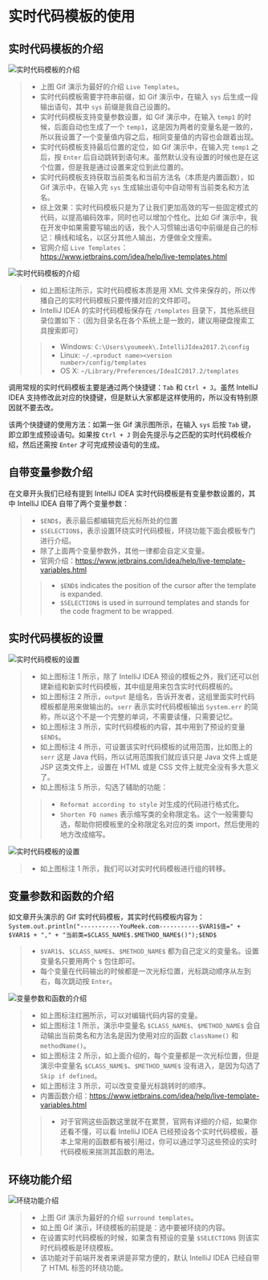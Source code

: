 # 实时代码模板的使用

## 实时代码模板的介绍

![实时代码模板的介绍](./images/xvii-a-live-templates-introduce-1.gif)

> * 上图 Gif 演示为最好的介绍 `Live Templates`。
> * 实时代码模板需要字符串前缀，如 Gif 演示中，在输入 `sys` 后生成一段输出语句，其中 `sys` 前缀是我自己设置的。
> * 实时代码模板支持变量参数设置，如 Gif 演示中，在输入 `temp1` 的时候，后面自动也生成了一个 `temp1`，这是因为两者的变量名是一致的，所以我设置了一个变量值内容之后，相同变量值的内容也会跟着出现。
> * 实时代码模板支持最后位置的定位，如 Gif 演示中，在输入完 `temp1` 之后，按 `Enter` 后自动跳转到语句末。虽然默认没有设置的时候也是在这个位置，但是我是通过设置来定位到此位置的。
> * 实时代码模板支持获取当前类名和当前方法名（本质是内置函数），如 Gif 演示中，在输入完 `sys` 生成输出语句中自动带有当前类名和方法名。
> * 综上效果：实时代码模板只是为了让我们更加高效的写一些固定模式的代码，以提高编码效率，同时也可以增加个性化。比如 Gif 演示中，我在开发中如果需要写输出的话，我个人习惯输出语句中前缀是自己的标记：横线和域名，以区分其他人输出，方便做全文搜索。
> * 官网介绍 `Live Templates`：<https://www.jetbrains.com/idea/help/live-templates.html>

![实时代码模板的介绍](./images/xvii-a-live-templates-introduce-2.jpg)

> * 如上图标注所示，实时代码模板本质是用 XML 文件来保存的，所以传播自己的实时代码模板只要传播对应的文件即可。
> * IntelliJ IDEA 的实时代码模板保存在 `/templates` 目录下，其他系统目录位置如下：（因为目录名在各个系统上是一致的，建议用硬盘搜索工具搜索即可）
>
>> * Windows: `C:\Users\youmeek\.IntelliJIdea2017.2\config`
>> * Linux: `~/.<product name><version number>/config/templates`
>> * OS X: `~/Library/Preferences/IdeaIC2017.2/templates`

调用常规的实时代码模板主要是通过两个快捷键：`Tab` 和 `Ctrl + J`。虽然 IntelliJ IDEA 支持修改此对应的快捷键，但是默认大家都是这样使用的，所以没有特别原因就不要去改。
 
该两个快捷键的使用方法：如第一张 Gif 演示图所示，在输入 `sys` 后按 `Tab` 键，即立即生成预设语句。如果按 `Ctrl + J` 则会先提示与之匹配的实时代码模板介绍，然后还需按 `Enter` 才可完成预设语句的生成。

## 自带变量参数介绍

在文章开头我们已经有提到 IntelliJ IDEA 实时代码模板是有变量参数设置的，其中 IntelliJ IDEA 自带了两个变量参数：

> * `$END$`，表示最后都编辑完后光标所处的位置
> * `$SELECTION$`，表示设置环绕实时代码模板，环绕功能下面会模板专门进行介绍。
> * 除了上面两个变量参数外，其他一律都会自定义变量。
> * 官网介绍：<https://www.jetbrains.com/idea/help/live-template-variables.html>
>
>> * `$END$` indicates the position of the cursor after the template is expanded.
>> * `$SELECTION$` is used in surround templates and stands for the code fragment to be wrapped.

## 实时代码模板的设置

![实时代码模板的设置](./images/xvii-b-live-templates-settings-1.jpg)

> * 如上图标注 1 所示，除了 IntelliJ IDEA 预设的模板之外，我们还可以创建新组和新实时代码模板，其中组是用来包含实时代码模板的。
> * 如上图标注 2 所示，`output` 是组名，告诉开发者，这组里面实时代码模板都是用来做输出的。`serr` 表示实时代码模板输出 `System.err` 的简称，所以这个不是一个完整的单词，不需要读懂，只需要记忆。
> * 如上图标注 3 所示，实时代码模板的内容，其中用到了预设的变量 `$END$`。 
> * 如上图标注 4 所示，可设置该实时代码模板的试用范围，比如图上的 `serr` 这是 Java 代码，所以试用范围我们就应该只是 Java 文件上或是 JSP 这类文件上，设置在 HTML 或是 CSS 文件上就完全没有多大意义了。
> * 如上图标注 5 所示，勾选了辅助的功能：
>
>> * `Reformat according to style` 对生成的代码进行格式化。
>> * `Shorten FQ names` 表示缩写类的全称限定名。这个一般需要勾选，帮助你把模板里的全称限定名对应的类 import，然后使用的地方改成缩写。

![实时代码模板的设置](./images/xvii-b-live-templates-settings-2.jpg)

> * 如上图标注 1 所示，我们可以对实时代码模板进行组的转移。

## 变量参数和函数的介绍

如文章开头演示的 Gif 实时代码模板，其实时代码模板内容为：`System.out.println("-----------YouMeek.com-----------$VAR1$值=" + $VAR1$ + "," + "当前类=$CLASS_NAME$.$METHOD_NAME$()");$END$`

> * `$VAR1$`、`$CLASS_NAME$`、`$METHOD_NAME$` 都为自己定义的变量名。设置变量名只要用两个 `$` 包住即可。
> * 每个变量在代码输出的时候都是一次光标位置，光标跳动顺序从左到右，每次跳动按 `Enter`。

![变量参数和函数的介绍](./images/xvii-c-live-templates-variables-settings-1.jpg)

> * 如上图标注红圈所示，可以对编辑代码内容的变量。
> * 如上图标注 1 所示，演示中变量名 `$CLASS_NAME$`、`$METHOD_NAME$` 会自动输出当前类名和方法名是因为使用对应的函数 `className()` 和 `methodName()`。
> * 如上图标注 2 所示，如上面介绍的，每个变量都是一次光标位置，但是演示中变量名 `$CLASS_NAME$`、`$METHOD_NAME$` 没有进入，是因为勾选了 `Skip if defined`。 
> * 如上图标注 3 所示，可以改变变量光标跳转时的顺序。
> * 内置函数介绍：<https://www.jetbrains.com/idea/help/live-template-variables.html>
>
>> * 对于官网这些函数这里就不在累赘，官网有详细的介绍，如果你还看不懂，可以看 IntelliJ IDEA 已经预设各个实时代码模板，基本上常用的函数都有被引用过，你可以通过学习这些预设的实时代码模板来揣测其函数的用法。

## 环绕功能介绍

![环绕功能介绍](./images/xvii-d-live-templates-surround-settings-1.gif)

> * 上图 Gif 演示为最好的介绍 `surround templates`。
> * 如上图 Gif 演示，环绕模板的前提是：选中要被环绕的内容。
> * 在设置实时代码模板的时候，如果含有预设的变量 `$SELECTION$` 则该实时代码模板是环绕模板。
> * 该功能对于前端开发者来讲是非常方便的，默认 IntelliJ IDEA 已经自带了 HTML 标签的环绕功能。
